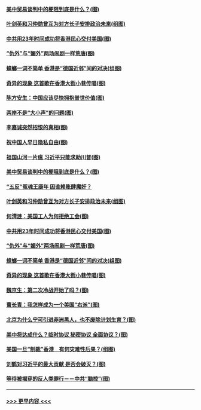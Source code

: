 #### [美中贸易谈判中的梗阻到底是什么？(图)](../pages/p4/907791.md?t=09190833) 
#### [叶剑英和习仲勋曾互为对方长子安排政治未来(组图)](../pages/p4/907786.md?t=09190833) 
#### [中共用23年时间成功将香港民心交付美国(图)](../pages/p4/907698.md?t=09190833) 
#### [“仇外”与“媚外”两场闹剧一样荒唐(图)](../pages/p4/907689.md?t=09190833) 
#### [蟑螂一词不简单 香港是“德国近邻”间的对决(组图)](../pages/p4/907618.md?t=09190833) 
#### [奇异的现象 这首歌在香港大街小巷传唱(图)](../pages/p4/907583.md?t=09190833) 
#### [陈方安生：中国应该尽快拥抱普世价值(图)](../pages/p4/907826.md?t=09190833) 
#### [两岸不是“大小声”的问题(图)](../pages/p4/907825.md?t=09190833) 
#### [李嘉诚突然招恨的真相(图)](../pages/p4/907799.md?t=09190833) 
#### [祝中国人早日隐私自由(图)](../pages/p4/907797.md?t=09190833) 
#### [祖国山河一片瘟 习近平只能求助川普(图)](../pages/p4/907796.md?t=09190833) 
#### [美中贸易谈判中的梗阻到底是什么？(图)](../pages/p4/907791.md?t=09190833) 
#### [“五反”冤魂王康年 因谁赖账肆魔奸？](../pages/p4/907787.md?t=09190833) 
#### [叶剑英和习仲勋曾互为对方长子安排政治未来(组图)](../pages/p4/907786.md?t=09190833) 
#### [何清涟：美国工人为何拒绝工会(图)](../pages/p4/907701.md?t=09190833) 
#### [中共用23年时间成功将香港民心交付美国(图)](../pages/p4/907698.md?t=09190833) 
#### [“仇外”与“媚外”两场闹剧一样荒唐(图)](../pages/p4/907689.md?t=09190833) 
#### [蟑螂一词不简单 香港是“德国近邻”间的对决(组图)](../pages/p4/907618.md?t=09190833) 
#### [奇异的现象 这首歌在香港大街小巷传唱(图)](../pages/p4/907583.md?t=09190833) 
#### [魏京生：第二次冷战开始了吗？(图)](../pages/p4/907581.md?t=09190833) 
#### [曹长青：我怎样成为一个美国“右派”(图)](../pages/p4/907580.md?t=09190833) 
#### [北京为什么宁可引进非洲黑人，也不废除计划生育？(图)](../pages/p4/907577.md?t=09190833) 
#### [美中将达成什么？临时协议 秘密协议 全面协议？(图)](../pages/p4/907576.md?t=09190833) 
#### [美国一旦“制裁”香港　有何灾难性后果？(组图)](../pages/p4/907575.md?t=09190833) 
#### [刘鹤对习近平的最大贡献 是否会破灭？(图)](../pages/p4/907509.md?t=09190833) 
#### [等待被揭穿的反人类罪行－－中共“脑控”(图)](../pages/p4/907167.md?t=09190833) 

----
#### [ >>> 更早内容 <<< ](../indexes/p4-earlier.md)
